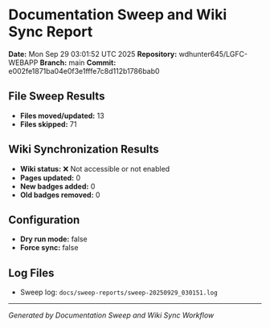 # Documentation Sweep and Wiki Sync Report

**Date:** Mon Sep 29 03:01:52 UTC 2025
**Repository:** wdhunter645/LGFC-WEBAPP
**Branch:** main
**Commit:** e002fe1871ba04e0f3e1fffe7c8d112b1786bab0

## File Sweep Results

- **Files moved/updated:** 13
- **Files skipped:** 71

## Wiki Synchronization Results

- **Wiki status:** ❌ Not accessible or not enabled
- **Pages updated:** 0
- **New badges added:** 0
- **Old badges removed:** 0

## Configuration

- **Dry run mode:** false
- **Force sync:** false

## Log Files

- Sweep log: `docs/sweep-reports/sweep-20250929_030151.log`

---
*Generated by Documentation Sweep and Wiki Sync Workflow*
